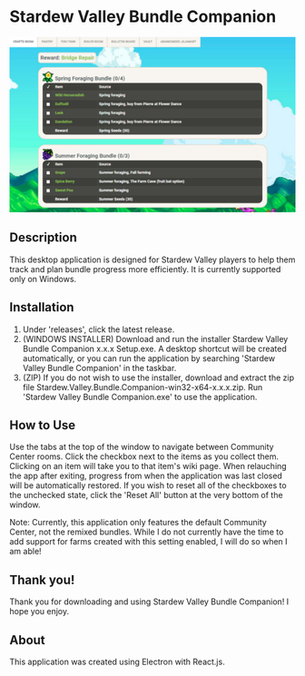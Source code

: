 # Stardew Valley Bundle Companion

![](https://github.com/holmera1/stardew-bundle-tracker/blob/master/src/images/preview6.png)

## Description

This desktop application is designed for Stardew Valley players to help them track and plan bundle progress more efficiently. It is currently supported only on Windows.

## Installation

1. Under 'releases', click the latest release.
2. (WINDOWS INSTALLER) Download and run the installer Stardew Valley Bundle Companion x.x.x Setup.exe. A desktop shortcut will be created automatically, or you can run the application by searching 'Stardew Valley Bundle Companion' in the taskbar. 
3. (ZIP) If you do not wish to use the installer, download and extract the zip file Stardew.Valley.Bundle.Companion-win32-x64-x.x.x.zip. Run 'Stardew Valley Bundle Companion.exe' to use the application.

## How to Use

Use the tabs at the top of the window to navigate between Community Center rooms. Click the checkbox next to the items as you collect them. Clicking on an item will take you to that item's wiki page. When relauching the app after exiting, progress from when the application was last closed will be automatically restored. If you wish to reset all of the checkboxes to the unchecked state, click the 'Reset All' button at the very bottom of the window.

Note: Currently, this application only features the default Community Center, not the remixed bundles. While I do not currently have the time to add support for farms created with this setting enabled, I will do so when I am able!

## Thank you!

Thank you for downloading and using Stardew Valley Bundle Companion! I hope you enjoy.

## About

This application was created using Electron with React.js.
